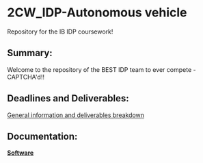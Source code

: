# 2CW_IDP-Autonomous vehicle
Repository for the IB IDP coursework!

## Summary:

Welcome to the repository of the BEST IDP team to ever compete - CAPTCHA'd!!

## Deadlines and Deliverables:

[General information and deliverables breakdown](docs/IDP_deliverables_summary.pdf)

## Documentation:

[__Software__](docs/software_main.md)
